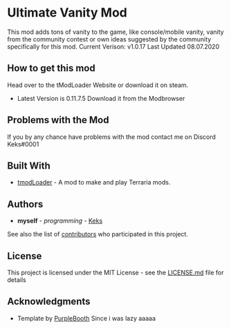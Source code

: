 # Ultimate Vanity Mod

This mod adds tons of vanity to the game, like console/mobile vanity, vanity from the community contest or own ideas suggested by the community specifically for this mod.
Current Verison: v1.0.17
Last Updated 08.07.2020

## How to get this mod

Head over to the tModLoader Website or download it on steam.
* Latest Version is 0.11.7.5
Download it from the Modbrowser

## Problems with the Mod

If you by any chance have problems with the mod contact me on Discord
Keks#0001

## Built With

* [tmodLoader](https://github.com/tModLoader/tModLoader) - A mod to make and play Terraria mods.

## Authors

* **myself** - *programming* - [Keks](https://github.com/xKeks)

See also the list of [contributors](https://github.com/xKeks/VanityContest/contributors) who participated in this project.

## License

This project is licensed under the MIT License - see the [LICENSE.md](LICENSE.md) file for details

## Acknowledgments

* Template by [PurpleBooth](https://gist.github.com/PurpleBooth/109311bb0361f32d87a2)
Since i was lazy aaaaa
